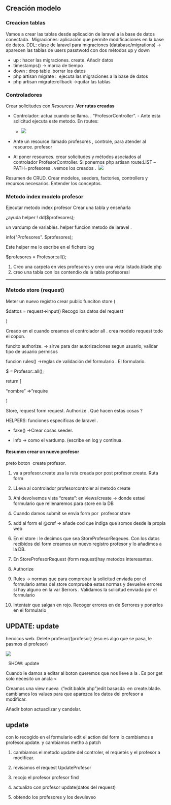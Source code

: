 ## Creación modelo
### Creacion tablas
Vamos a crear las tablas desde aplicación de laravel a la base de datos conectada.  Migraciones: aplicación que permite modificaciones en la base de datos. DDL: clase de laravel para migraciones (database/migrations) -> aparecen las tablas de users passtwotd con dos métodos up y down

- up : hacer las migraciones. create. Añadir datos
- timestamps() -> marca de tiempo 
- down : drop table  borrar los datos
-  php artisan migrate :  ejecuta las migraciones a la base de datos 
- php artisan migrate:rollback ->quitar las tablas

### Controladores 
Crear solicitudes con *Resources* .**Ver rutas creadas**
- Controlador: actua cuando se llama. . “ProfesorController”. - Ante esta solicitud ejecuta este metodo. En routes:
    - ![](https://lh7-us.googleusercontent.com/TSEjXmramHkmBLxLboBl9leIiRbiJ2r6MjoTFS1n02-SaY72u5VwS-54X_54wXN2V8fmvDG_E8z3f1IsBMHMekRiPhl81MnVKbcV9cXiaZMuDiV-SCKzaUJJ30Qbj2btFWBtOkk4WlORwXZSKYKZVo0)
    
- Ante un resource llamado profesores , controle, para atender al resource. profesor
- Al poner resources. crear solicitudes y métodos asociados al controlador ProfesorController. Si ponernos php artisan route:LIST –PATH=profesores . vemos los creados . 
     ![](https://lh7-us.googleusercontent.com/KalOEuTTLDEIChDnts9lYWlK_9ePNsLie4pnw-QzZnDh1vvXHQIXVpYFkzKnQYfLupjZChlaeN4kp03pJ51dN1NP8hptTj8MKhtLpjW8TvUHpWSxDbnIWdcFf1Jsu727Ggq1JyoRUBtE6do-g-_lOZg)
       

Resumen de CRUD. Crear modelos, seeders, factories, controllers y recursos necesarios. Entender los conceptos.

### Metodo index modelo profesor

Ejecutar metodo index profesor
Crear una tabla y enseñarla

¿ayuda helper ! dd($profesores); 

un vardump de variables. helper funcion metodo de laravel . 

info("Profesores". $profesores);

Este helper me lo escribe en el fichero log

$profesores = Profesor::all();

1. Creo una carpeta en vies profesores y creo una vista listado.blade.php
2. creo una tabla con los contendio de la tabla profesoresl

--- 
### Metodo store (request)
Meter un nuevo registro crear
public funciton store (

$dattos = request->input() Recogo los datos del request

)

Creado en el cuando creamos el controlador all . crea modelo request todo el copon. 

funcito authorize. -> sirve para dar autorizaciones segun usuario, validar tipo de usuario permisos

funcion rules() ->reglas de validación del formulario . El formulario.

$ = Profesor::all();

  

return [

“nombre” =>”require

]

Store, request form request. Authorize . Qué hacen estas cosas ?

HELPERS: funciones especificas de laravel . 

- fake() ->Crear cosas seeder.
    
- info -> como el vardump. (escribe en log y continua.

#### Resumen crear un nuevo profesor 
preto boton  create profesor. 

1. va a profesor.create usa la ruta creada por post profesor.create. Ruta form 
    
2. LLeva al controlador profesorcontroler al metodo create
    
3. Ahi devolvemos vista “create”: en views/create -> donde estael formulario que rellenaremos para store en la DB
    
4. Cuando damos submit se envia form por  profesor.store 
    

1. add al form el @crsf -> añade cod que indiga que somos desde la propia web
    

6. En el store : le decimos que sea StoreProfesorReqeues. Con los datos recibidos del form creamos un nuevo registro profesor y lo añadimos a la DB.
    
7. En StoreProfesorRequest (form request)hay metodos interesantes.
    

1. Authorize 
    
2. Rules -> normas que para comprobar la solicitud enviada por el formulario antes del store comprueba estas normas y devuelve errores si hay alguno en la var $errors . Validamos la solicitud enviada por el formulario 
    

1. Intentatr que salgan en rojo. Recoger errores en de $errores y ponerlos en el formulario

## UPDATE: update

heroicos web. Delete profesor/{profesor} (eso es algo que se pasa, le pasmos el profesor)

![](https://lh7-us.googleusercontent.com/d9M0ExcF8ZAKlUvHeFnDwGRHgsNVZ0yetFBQFXKlPZ6tTh09xKreFbE6UrVaknF3exmYB863Ar8ee3fZyA8VkaEA0BjyBzwLEHdH_ah7bk_EIGRXvBMDHVvil0stZFC_XLd4Y_F4_vfzIk8Yi9fxDno)

  SHOW: update

Cuando le damos a editar al boton queremos que nos lleve a la . Es por get solo necesito un ancla <<a>

Creamos una view nueva  (“edit.balde.php”)edit basasda  en create.blade. cambiamos los values para que aparezca los datos del profesor a modificar. 

Añadir boton actuaclizar y candelar. 

## update

con lo recogido en el formulario edit el action del form lo cambiamos a profesor.update. y cambiamos metho a patch

1. cambiamos el metodo update del controler, el requetés y el profesor a modificar. 
    

1. revisamos el request UpdateProfesor
    
2. recojo el profesor profesor find
    
3. actualizo con profesor update(datos del request)
    
4. obtendo los profesores y los devuleveo